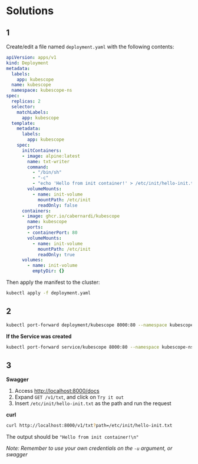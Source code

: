 # Solutions

## 1

Create/edit a file named `deployment.yaml` with the following contents:

```yaml
apiVersion: apps/v1
kind: Deployment
metadata:
  labels:
    app: kubescope
  name: kubescope
  namespace: kubescope-ns
spec:
  replicas: 2
  selector:
    matchLabels:
      app: kubescope
  template:
    metadata:
      labels:
        app: kubescope
    spec:
      initContainers:
      - image: alpine:latest
        name: txt-writer
        command:
          - "/bin/sh"
          - "-c"
          - "echo 'Hello from init container!' > /etc/init/hello-init.txt"
        volumeMounts:
          - name: init-volume
            mountPath: /etc/init
            readOnly: false
      containers:
      - image: ghcr.io/cabernardi/kubescope
        name: kubescope
        ports:
        - containerPort: 80
        volumeMounts:
          - name: init-volume
            mountPath: /etc/init
            readOnly: true
      volumes:
        - name: init-volume
          emptyDir: {}
```

Then apply the manifest to the cluster:

```bash
kubectl apply -f deployment.yaml
```

## 2

```bash
kubectl port-forward deployment/kubescope 8000:80 --namespace kubescope-ns
```

**If the Service was created**
```bash
kubectl port-forward service/kubescope 8000:80 --namespace kubescope-ns
```

## 3

**Swagger**

1. Access [http://localhost:8000/docs](http://localhost:8000/docs)
1. Expand `GET /v1/txt`, and click on `Try it out`
1. Insert `/etc/init/hello-init.txt` as the path and run the request

**curl**

```bash
curl http://localhost:8000/v1/txt?path=/etc/init/hello-init.txt
```

The output should be `"Hello from init container!\n"`

_Note: Remember to use your own credentials on the `-u` argument, or swagger_
